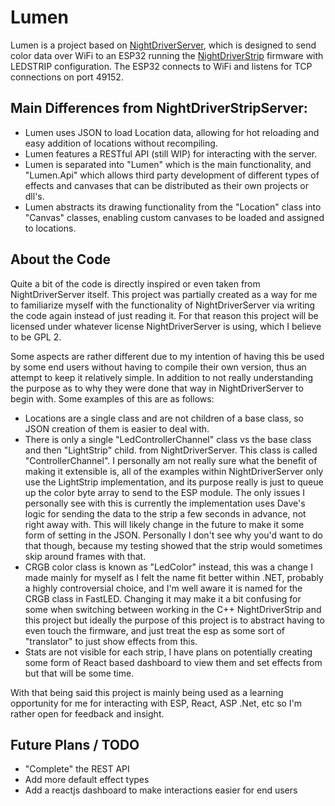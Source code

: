 
# Lumen

Lumen is a project based on [NightDriverServer](https://github.com/PlummersSoftwareLLC/NightDriverServer), which is designed to send color data over WiFi to an ESP32 running the [NightDriverStrip](https://github.com/PlummersSoftwareLLC/NightDriverStrip) firmware with LEDSTRIP configuration. The ESP32 connects to WiFi and listens for TCP connections on port 49152.

## Main Differences from NightDriverStripServer:

   - Lumen uses JSON to load Location data, allowing for hot reloading and easy addition of locations without recompiling.
   - Lumen features a RESTful API (still WIP) for interacting with the server.
   - Lumen is separated into "Lumen" which is the main functionality, and "Lumen.Api" which allows third party development of different types of effects and canvases that can be distributed as their own projects or dll's.
   - Lumen abstracts its drawing functionality from the "Location" class into "Canvas" classes, enabling custom canvases to be loaded and assigned to locations.
   
   
## About the Code
Quite a bit of the code is directly inspired or even taken from NightDriverServer itself. This project was partially created as a way for me to familiarize myself with the functionality of NightDriverServer via writing the code again instead of just reading it. For that reason this project will be licensed under whatever license NightDriverServer is using, which I believe to be GPL 2.

Some aspects are rather different due to my intention of having this be used by some end users without having to compile their own version, thus an attempt to keep it relatively simple. In addition to not really understanding the purpose as to why they were done that way in NightDriverServer to begin with.  Some examples of this are as follows:

- Locations are a single class and are not children of a base class, so JSON creation of them is easier to deal with.
- There is only a single "LedControllerChannel" class vs the base class and then "LightStrip" child. from NightDriverServer.  This class is called "ControllerChannel".  I personally am not really sure what the benefit of making it extensible is, all of the examples within NightDriverServer only use the LightStrip implementation, and its purpose really is just to queue up the color byte array to send to the ESP module. The only issues I personally see with this is currently the implementation uses Dave's logic for sending the data to the strip a few seconds in advance, not right away with. This will likely change in the future to make it some form of setting in the JSON. Personally I don't see why you'd want to do that though, because my testing showed that the strip would sometimes skip around frames with that.
- CRGB color class is known as "LedColor" instead, this was a change I made mainly for myself as I felt the name fit better within .NET, probably a highly controversial choice, and I'm well aware it is named for the CRGB class in FastLED. Changing it may make it a bit confusing for some when switching between working in the C++ NightDriverStrip and this project but ideally the purpose of this project is to abstract having to even touch the firmware, and just treat the esp as some sort of "translator" to just show effects from this.
- Stats are not visible for each strip, I have plans on potentially creating some form of React based dashboard to view them and set effects from but that will be some time.

With that being said this project is mainly being used as a learning opportunity for me for interacting with ESP, React, ASP .Net, etc so I'm rather open for feedback and insight.

## Future Plans / TODO


- "Complete" the REST API
- Add more default effect types
- Add a reactjs dashboard to make interactions easier for end users

